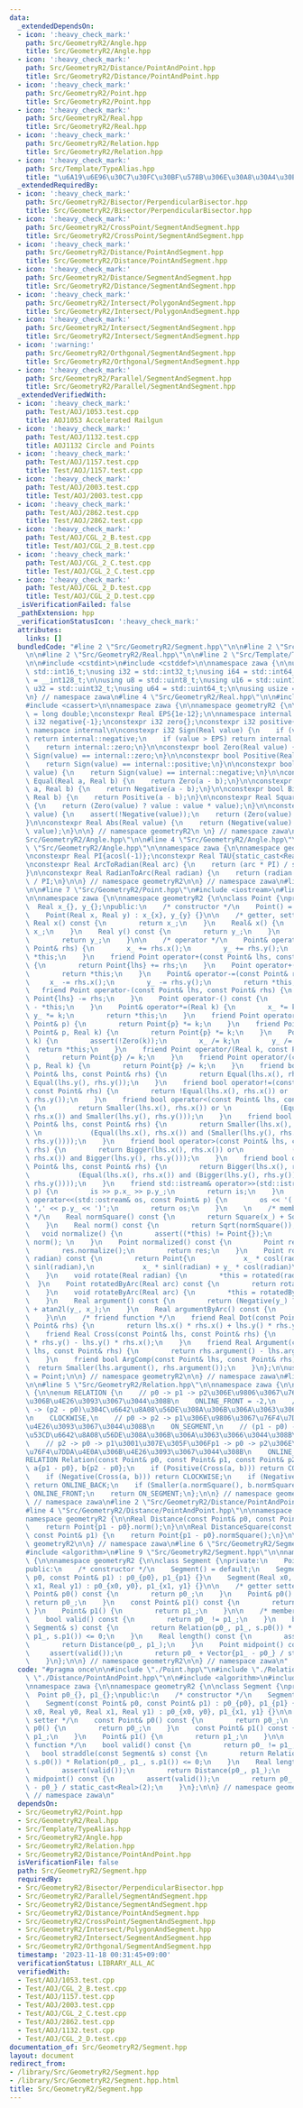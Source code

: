 ```yaml
---
data:
  _extendedDependsOn:
  - icon: ':heavy_check_mark:'
    path: Src/GeometryR2/Angle.hpp
    title: Src/GeometryR2/Angle.hpp
  - icon: ':heavy_check_mark:'
    path: Src/GeometryR2/Distance/PointAndPoint.hpp
    title: Src/GeometryR2/Distance/PointAndPoint.hpp
  - icon: ':heavy_check_mark:'
    path: Src/GeometryR2/Point.hpp
    title: Src/GeometryR2/Point.hpp
  - icon: ':heavy_check_mark:'
    path: Src/GeometryR2/Real.hpp
    title: Src/GeometryR2/Real.hpp
  - icon: ':heavy_check_mark:'
    path: Src/GeometryR2/Relation.hpp
    title: Src/GeometryR2/Relation.hpp
  - icon: ':heavy_check_mark:'
    path: Src/Template/TypeAlias.hpp
    title: "\u6A19\u6E96\u30C7\u30FC\u30BF\u578B\u306E\u30A8\u30A4\u30EA\u30A2\u30B9"
  _extendedRequiredBy:
  - icon: ':heavy_check_mark:'
    path: Src/GeometryR2/Bisector/PerpendicularBisector.hpp
    title: Src/GeometryR2/Bisector/PerpendicularBisector.hpp
  - icon: ':heavy_check_mark:'
    path: Src/GeometryR2/CrossPoint/SegmentAndSegment.hpp
    title: Src/GeometryR2/CrossPoint/SegmentAndSegment.hpp
  - icon: ':heavy_check_mark:'
    path: Src/GeometryR2/Distance/PointAndSegment.hpp
    title: Src/GeometryR2/Distance/PointAndSegment.hpp
  - icon: ':heavy_check_mark:'
    path: Src/GeometryR2/Distance/SegmentAndSegment.hpp
    title: Src/GeometryR2/Distance/SegmentAndSegment.hpp
  - icon: ':heavy_check_mark:'
    path: Src/GeometryR2/Intersect/PolygonAndSegment.hpp
    title: Src/GeometryR2/Intersect/PolygonAndSegment.hpp
  - icon: ':heavy_check_mark:'
    path: Src/GeometryR2/Intersect/SegmentAndSegment.hpp
    title: Src/GeometryR2/Intersect/SegmentAndSegment.hpp
  - icon: ':warning:'
    path: Src/GeometryR2/Orthgonal/SegmentAndSegment.hpp
    title: Src/GeometryR2/Orthgonal/SegmentAndSegment.hpp
  - icon: ':heavy_check_mark:'
    path: Src/GeometryR2/Parallel/SegmentAndSegment.hpp
    title: Src/GeometryR2/Parallel/SegmentAndSegment.hpp
  _extendedVerifiedWith:
  - icon: ':heavy_check_mark:'
    path: Test/AOJ/1053.test.cpp
    title: AOJ1053 Accelerated Railgun
  - icon: ':heavy_check_mark:'
    path: Test/AOJ/1132.test.cpp
    title: AOJ1132 Circle and Points
  - icon: ':heavy_check_mark:'
    path: Test/AOJ/1157.test.cpp
    title: Test/AOJ/1157.test.cpp
  - icon: ':heavy_check_mark:'
    path: Test/AOJ/2003.test.cpp
    title: Test/AOJ/2003.test.cpp
  - icon: ':heavy_check_mark:'
    path: Test/AOJ/2862.test.cpp
    title: Test/AOJ/2862.test.cpp
  - icon: ':heavy_check_mark:'
    path: Test/AOJ/CGL_2_B.test.cpp
    title: Test/AOJ/CGL_2_B.test.cpp
  - icon: ':heavy_check_mark:'
    path: Test/AOJ/CGL_2_C.test.cpp
    title: Test/AOJ/CGL_2_C.test.cpp
  - icon: ':heavy_check_mark:'
    path: Test/AOJ/CGL_2_D.test.cpp
    title: Test/AOJ/CGL_2_D.test.cpp
  _isVerificationFailed: false
  _pathExtension: hpp
  _verificationStatusIcon: ':heavy_check_mark:'
  attributes:
    links: []
  bundledCode: "#line 2 \"Src/GeometryR2/Segment.hpp\"\n\n#line 2 \"Src/GeometryR2/Point.hpp\"\
    \n\n#line 2 \"Src/GeometryR2/Real.hpp\"\n\n#line 2 \"Src/Template/TypeAlias.hpp\"\
    \n\n#include <cstdint>\n#include <cstddef>\n\nnamespace zawa {\n\nusing i16 =\
    \ std::int16_t;\nusing i32 = std::int32_t;\nusing i64 = std::int64_t;\nusing i128\
    \ = __int128_t;\n\nusing u8 = std::uint8_t;\nusing u16 = std::uint16_t;\nusing\
    \ u32 = std::uint32_t;\nusing u64 = std::uint64_t;\n\nusing usize = std::size_t;\n\
    \n} // namespace zawa\n#line 4 \"Src/GeometryR2/Real.hpp\"\n\n#include <cmath>\n\
    #include <cassert>\n\nnamespace zawa {\n\nnamespace geometryR2 {\n\nusing Real\
    \ = long double;\nconstexpr Real EPS{1e-12};\n\nnamespace internal {\n\nconstexpr\
    \ i32 negative{-1};\nconstexpr i32 zero{};\nconstexpr i32 positive{1};\n\n} //\
    \ namespace internal\n\nconstexpr i32 Sign(Real value) {\n    if (value < -EPS)\
    \ return internal::negative;\n    if (value > EPS) return internal::positive;\n\
    \    return internal::zero;\n}\n\nconstexpr bool Zero(Real value) {\n    return\
    \ Sign(value) == internal::zero;\n}\n\nconstexpr bool Positive(Real value) {\n\
    \    return Sign(value) == internal::positive;\n}\n\nconstexpr bool Negative(Real\
    \ value) {\n    return Sign(value) == internal::negative;\n}\n\nconstexpr bool\
    \ Equal(Real a, Real b) {\n    return Zero(a - b);\n}\n\nconstexpr bool Smaller(Real\
    \ a, Real b) {\n    return Negative(a - b);\n}\n\nconstexpr bool Bigger(Real a,\
    \ Real b) {\n    return Positive(a - b);\n}\n\nconstexpr Real Square(Real value)\
    \ {\n    return (Zero(value) ? value : value * value);\n}\n\nconstexpr Real Sqrt(Real\
    \ value) {\n    assert(!Negative(value));\n    return (Zero(value) ? value : sqrtl(value));\n\
    }\n\nconstexpr Real Abs(Real value) {\n    return (Negative(value) ? -value :\
    \ value);\n}\n\n} // namespace geometryR2\n \n} // namespace zawa\n#line 2 \"\
    Src/GeometryR2/Angle.hpp\"\n\n#line 4 \"Src/GeometryR2/Angle.hpp\"\n\n#line 6\
    \ \"Src/GeometryR2/Angle.hpp\"\n\nnamespace zawa {\n\nnamespace geometryR2 {\n\
    \nconstexpr Real PI{acosl(-1)};\nconstexpr Real TAU{static_cast<Real>(2) * PI};\n\
    \nconstexpr Real ArcToRadian(Real arc) {\n    return (arc * PI) / static_cast<Real>(180);\n\
    }\n\nconstexpr Real RadianToArc(Real radian) {\n    return (radian * static_cast<Real>(180))\
    \ / PI;\n}\n\n} // namespace geometryR2\n\n} // namespace zawa\n#line 5 \"Src/GeometryR2/Point.hpp\"\
    \n\n#line 7 \"Src/GeometryR2/Point.hpp\"\n#include <iostream>\n#line 9 \"Src/GeometryR2/Point.hpp\"\
    \n\nnamespace zawa {\n\nnamespace geometryR2 {\n\nclass Point {\nprivate:\n  \
    \  Real x_{}, y_{};\npublic:\n    /* constructor */\n    Point() = default;\n\
    \    Point(Real x, Real y) : x_{x}, y_{y} {}\n\n    /* getter, setter */\n   \
    \ Real x() const {\n        return x_;\n    }\n    Real& x() {\n        return\
    \ x_;\n    }\n    Real y() const {\n        return y_;\n    }\n    Real& y() {\n\
    \        return y_;\n    }\n\n    /* operator */\n    Point& operator+=(const\
    \ Point& rhs) {\n        x_ += rhs.x();\n        y_ += rhs.y();\n        return\
    \ *this;\n    }\n    friend Point operator+(const Point& lhs, const Point& rhs)\
    \ {\n        return Point{lhs} += rhs;\n    }\n    Point operator+() const {\n\
    \        return *this;\n    }\n    Point& operator-=(const Point& rhs) {\n   \
    \     x_ -= rhs.x();\n        y_ -= rhs.y();\n        return *this;\n    }\n \
    \   friend Point operator-(const Point& lhs, const Point& rhs) {\n        return\
    \ Point{lhs} -= rhs;\n    }\n    Point operator-() const {\n        return Point{}\
    \ - *this;\n    }\n    Point& operator*=(Real k) {\n        x_ *= k;\n       \
    \ y_ *= k;\n        return *this;\n    }\n    friend Point operator*(Real k, const\
    \ Point& p) {\n        return Point{p} *= k;\n    }\n    friend Point operator*(const\
    \ Point& p, Real k) {\n        return Point{p} *= k;\n    }\n    Point& operator/=(Real\
    \ k) {\n        assert(!Zero(k));\n        x_ /= k;\n        y_ /= k;\n      \
    \  return *this;\n    }\n    friend Point operator/(Real k, const Point& p) {\n\
    \        return Point{p} /= k;\n    }\n    friend Point operator/(const Point&\
    \ p, Real k) {\n        return Point{p} /= k;\n    }\n    friend bool operator==(const\
    \ Point& lhs, const Point& rhs) {\n        return Equal(lhs.x(), rhs.x()) and\
    \ Equal(lhs.y(), rhs.y());\n    }\n    friend bool operator!=(const Point& lhs,\
    \ const Point& rhs) {\n        return !Equal(lhs.x(), rhs.x()) or !Equal(lhs.y(),\
    \ rhs.y());\n    }\n    friend bool operator<(const Point& lhs, const Point& rhs)\
    \ {\n        return Smaller(lhs.x(), rhs.x()) or \n            (Equal(lhs.x(),\
    \ rhs.x()) and Smaller(lhs.y(), rhs.y()));\n    }\n    friend bool operator<=(const\
    \ Point& lhs, const Point& rhs) {\n        return Smaller(lhs.x(), rhs.x()) or\
    \ \n            (Equal(lhs.x(), rhs.x()) and (Smaller(lhs.y(), rhs.y()) or Equal(lhs.y(),\
    \ rhs.y())));\n    }\n    friend bool operator>(const Point& lhs, const Point&\
    \ rhs) {\n        return Bigger(lhs.x(), rhs.x()) or\n            (Equal(lhs.x(),\
    \ rhs.x()) and Bigger(lhs.y(), rhs.y()));\n    }\n    friend bool operator>=(const\
    \ Point& lhs, const Point& rhs) {\n        return Bigger(lhs.x(), rhs.x()) or\n\
    \            (Equal(lhs.x(), rhs.x()) and (Bigger(lhs.y(), rhs.y()) or Equal(lhs.y(),\
    \ rhs.y())));\n    }\n    friend std::istream& operator>>(std::istream& is, Point&\
    \ p) {\n        is >> p.x_ >> p.y_;\n        return is;\n    }\n    friend std::ostream&\
    \ operator<<(std::ostream& os, const Point& p) {\n        os << '(' << p.x_ <<\
    \ ',' << p.y_ << ')';\n        return os;\n    }\n    \n    /* member function\
    \ */\n    Real normSquare() const {\n        return Square(x_) + Square(y_);\n\
    \    }\n    Real norm() const {\n        return Sqrt(normSquare());\n    }\n \
    \   void normalize() {\n        assert((*this) != Point{});\n        (*this) /=\
    \ norm(); \n    }\n    Point normalized() const {\n        Point res{*this};\n\
    \        res.normalize();\n        return res;\n    }\n    Point rotated(Real\
    \ radian) const {\n        return Point{\n            x_ * cosl(radian) - y_ *\
    \ sinl(radian),\n            x_ * sinl(radian) + y_ * cosl(radian)\n        };\n\
    \    }\n    void rotate(Real radian) {\n        *this = rotated(radian); \n  \
    \  }\n    Point rotatedByArc(Real arc) const {\n        return rotated(ArcToRadian(arc));\n\
    \    }\n    void rotateByArc(Real arc) {\n        *this = rotatedByArc(arc);\n\
    \    }\n    Real argument() const {\n        return (Negative(y_) ? TAU : static_cast<Real>(0))\
    \ + atan2l(y_, x_);\n    }\n    Real argumentByArc() const {\n        return RadianToArc(argument());\n\
    \    }\n\n    /* friend function */\n    friend Real Dot(const Point& lhs, const\
    \ Point& rhs) {\n        return lhs.x() * rhs.x() + lhs.y() * rhs.y();\n    }\n\
    \    friend Real Cross(const Point& lhs, const Point& rhs) {\n        return lhs.x()\
    \ * rhs.y() - lhs.y() * rhs.x();\n    }\n    friend Real Argument(const Point&\
    \ lhs, const Point& rhs) {\n        return rhs.argument() - lhs.argument();\n\
    \    }\n    friend bool ArgComp(const Point& lhs, const Point& rhs) {\n      \
    \  return Smaller(lhs.argument(), rhs.argument());\n    }\n};\n\nusing Vector\
    \ = Point;\n\n} // namespace geometryR2\n\n} // namespace zawa\n#line 2 \"Src/GeometryR2/Relation.hpp\"\
    \n\n#line 5 \"Src/GeometryR2/Relation.hpp\"\n\nnamespace zawa {\n\nnamespace geometryR2\
    \ {\n\nenum RELATION {\n    // p0 -> p1 -> p2\u306E\u9806\u3067\u76F4\u7DDA\u4E0A\
    \u306B\u4E26\u3093\u3067\u3044\u308B\n    ONLINE_FRONT = -2,\n    // (p1 - p0)\
    \ -> (p2 - p0)\u304C\u6642\u8A08\u56DE\u308A\u306B\u306A\u3063\u3066\u3044\u308B\
    \n    CLOCKWISE,\n    // p0 -> p2 -> p1\u306E\u9806\u3067\u76F4\u7DDA\u4E0A\u306B\
    \u4E26\u3093\u3067\u3044\u308B\n    ON_SEGMENT,\n    // (p1 - p0) -> (p2 - p0)\u304C\
    \u53CD\u6642\u8A08\u56DE\u308A\u306B\u306A\u3063\u3066\u3044\u308B\n    COUNTER_CLOCKWISE,\n\
    \    // p2 -> p0 -> p1\u3001\u307E\u305F\u306Fp1 -> p0 -> p2\u306E\u9806\u3067\
    \u76F4\u7DDA\u4E0A\u306B\u4E26\u3093\u3067\u3044\u308B\n    ONLINE_BACK\n};\n\n\
    RELATION Relation(const Point& p0, const Point& p1, const Point& p2) {\n    Point\
    \ a{p1 - p0}, b{p2 - p0};\n    if (Positive(Cross(a, b))) return COUNTER_CLOCKWISE;\n\
    \    if (Negative(Cross(a, b))) return CLOCKWISE;\n    if (Negative(Dot(a, b)))\
    \ return ONLINE_BACK;\n    if (Smaller(a.normSquare(), b.normSquare())) return\
    \ ONLINE_FRONT;\n    return ON_SEGMENT;\n};\n\n} // namespace geometryR2\n\n}\
    \ // namespace zawa\n#line 2 \"Src/GeometryR2/Distance/PointAndPoint.hpp\"\n\n\
    #line 4 \"Src/GeometryR2/Distance/PointAndPoint.hpp\"\n\nnamespace zawa {\n\n\
    namespace geometryR2 {\n\nReal Distance(const Point& p0, const Point& p1) {\n\
    \    return Point{p1 - p0}.norm();\n}\n\nReal DistanceSquare(const Point& p0,\
    \ const Point& p1) {\n    return Point{p1 - p0}.normSquare();\n}\n\n} // namespace\
    \ geometryR2\n\n} // namespace zawa\n#line 6 \"Src/GeometryR2/Segment.hpp\"\n\n\
    #include <algorithm>\n#line 9 \"Src/GeometryR2/Segment.hpp\"\n\nnamespace zawa\
    \ {\n\nnamespace geometryR2 {\n\nclass Segment {\nprivate:\n    Point p0_{}, p1_{};\n\
    public:\n    /* constructor */\n    Segment() = default;\n    Segment(const Point&\
    \ p0, const Point& p1) : p0_{p0}, p1_{p1} {}\n    Segment(Real x0, Real y0, Real\
    \ x1, Real y1) : p0_{x0, y0}, p1_{x1, y1} {}\n\n    /* getter setter */\n    const\
    \ Point& p0() const {\n        return p0_;\n    }\n    Point& p0() {\n       \
    \ return p0_;\n    }\n    const Point& p1() const {\n        return p1_;\n   \
    \ }\n    Point& p1() {\n        return p1_;\n    }\n\n    /* member function */\n\
    \    bool valid() const {\n        return p0_ != p1_;\n    }\n    bool straddle(const\
    \ Segment& s) const {\n        return Relation(p0_, p1_, s.p0()) * Relation(p0_,\
    \ p1_, s.p1()) <= 0;\n    }\n    Real length() const {\n        assert(valid());\n\
    \        return Distance(p0_, p1_);\n    }\n    Point midpoint() const {\n   \
    \     assert(valid());\n        return p0_ + Vector{p1_ - p0_} / static_cast<Real>(2);\n\
    \    }\n};\n\n} // namespace geometryR2\n\n} // namespace zawa\n"
  code: "#pragma once\n\n#include \"./Point.hpp\"\n#include \"./Relation.hpp\"\n#include\
    \ \"./Distance/PointAndPoint.hpp\"\n\n#include <algorithm>\n#include <cassert>\n\
    \nnamespace zawa {\n\nnamespace geometryR2 {\n\nclass Segment {\nprivate:\n  \
    \  Point p0_{}, p1_{};\npublic:\n    /* constructor */\n    Segment() = default;\n\
    \    Segment(const Point& p0, const Point& p1) : p0_{p0}, p1_{p1} {}\n    Segment(Real\
    \ x0, Real y0, Real x1, Real y1) : p0_{x0, y0}, p1_{x1, y1} {}\n\n    /* getter\
    \ setter */\n    const Point& p0() const {\n        return p0_;\n    }\n    Point&\
    \ p0() {\n        return p0_;\n    }\n    const Point& p1() const {\n        return\
    \ p1_;\n    }\n    Point& p1() {\n        return p1_;\n    }\n\n    /* member\
    \ function */\n    bool valid() const {\n        return p0_ != p1_;\n    }\n \
    \   bool straddle(const Segment& s) const {\n        return Relation(p0_, p1_,\
    \ s.p0()) * Relation(p0_, p1_, s.p1()) <= 0;\n    }\n    Real length() const {\n\
    \        assert(valid());\n        return Distance(p0_, p1_);\n    }\n    Point\
    \ midpoint() const {\n        assert(valid());\n        return p0_ + Vector{p1_\
    \ - p0_} / static_cast<Real>(2);\n    }\n};\n\n} // namespace geometryR2\n\n}\
    \ // namespace zawa\n"
  dependsOn:
  - Src/GeometryR2/Point.hpp
  - Src/GeometryR2/Real.hpp
  - Src/Template/TypeAlias.hpp
  - Src/GeometryR2/Angle.hpp
  - Src/GeometryR2/Relation.hpp
  - Src/GeometryR2/Distance/PointAndPoint.hpp
  isVerificationFile: false
  path: Src/GeometryR2/Segment.hpp
  requiredBy:
  - Src/GeometryR2/Bisector/PerpendicularBisector.hpp
  - Src/GeometryR2/Parallel/SegmentAndSegment.hpp
  - Src/GeometryR2/Distance/SegmentAndSegment.hpp
  - Src/GeometryR2/Distance/PointAndSegment.hpp
  - Src/GeometryR2/CrossPoint/SegmentAndSegment.hpp
  - Src/GeometryR2/Intersect/PolygonAndSegment.hpp
  - Src/GeometryR2/Intersect/SegmentAndSegment.hpp
  - Src/GeometryR2/Orthgonal/SegmentAndSegment.hpp
  timestamp: '2023-11-18 00:31:45+09:00'
  verificationStatus: LIBRARY_ALL_AC
  verifiedWith:
  - Test/AOJ/1053.test.cpp
  - Test/AOJ/CGL_2_B.test.cpp
  - Test/AOJ/1157.test.cpp
  - Test/AOJ/2003.test.cpp
  - Test/AOJ/CGL_2_C.test.cpp
  - Test/AOJ/2862.test.cpp
  - Test/AOJ/1132.test.cpp
  - Test/AOJ/CGL_2_D.test.cpp
documentation_of: Src/GeometryR2/Segment.hpp
layout: document
redirect_from:
- /library/Src/GeometryR2/Segment.hpp
- /library/Src/GeometryR2/Segment.hpp.html
title: Src/GeometryR2/Segment.hpp
---
```

